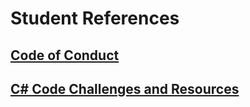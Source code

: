 # Student References

## [Code of Conduct](https://drive.google.com/file/d/0B28qs3pVLuXSTGhWbU1JWng0YWM/view?usp=sharing)

## [C# Code Challenges and Resources](https://docs.google.com/document/d/1cC-4MyjTnUu21iNDBddvhizjtcKOyGNBGSS15ooTkiQ/edit?usp=sharing)
